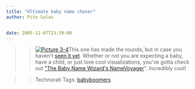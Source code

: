 ```yaml
---
title: "Ultimate baby name choser"
author: Pito Salas


date: 2005-11-07T23:39:00
---
```



>>

>> [![Picture
3-4](https://i0.wp.com/s3.media.squarespace.com/production/1075723/12829350/weblogs/images/Picture%25203-4-tm.jpg?resize=230%2C160)](<https://i0.wp.com/s3.media.squarespace.com/production/1075723/12829350/weblogs/images/Picture%25203-4.png>)This
one has made the rounds, but in case you haven't [seen it
yet](<http://babynamewizard.com/namevoyager/lnv0105.html>). Whether or not you
are expecting a baby, have a child, or just love cool visualizations, you've
gotta check out ["The Baby Name Wizard's
NameVoyager](<http://babynamewizard.com/namevoyager/lnv0105.html>)".
Incredibly cool!

>>

>> Technorati Tags: [babyboomers](<http://www.technorati.com/tag/babyboomers>)


